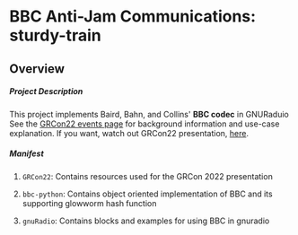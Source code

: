 # **BBC Anti-Jam Communications**: sturdy-train

## Overview
##### Project Description
This project implements Baird, Bahn, and Collins' **BBC codec** in GNURaduio
See the [GRCon22 events page](https://events.gnuradio.org/event/18/contributions/278/) for background information and use-case explanation.
If you want, watch out GRCon22 presentation, [here](https://youtu.be/I3QmZwdsavE&t=7h38m45s).

    
##### Manifest

1. `GRCon22`: Contains resources used for the GRCon 2022 presentation
   
2. `bbc-python`: Contains object oriented implementation of BBC and its supporting glowworm hash function

3. `gnuRadio`: Contains blocks and examples for using BBC in gnuradio
